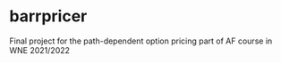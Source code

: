 # barrpricer
Final project for the  path-dependent option pricing part of AF course in WNE 2021/2022
